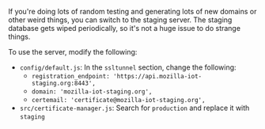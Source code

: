 If you're doing lots of random testing and generating lots of new domains or other weird things, you can switch to the staging server. The staging database gets wiped periodically, so it's not a huge issue to do strange things.

To use the server, modify the following:
* `config/default.js`: In the `ssltunnel` section, change the following:
  * `registration_endpoint: 'https://api.mozilla-iot-staging.org:8443',`
  * `domain: 'mozilla-iot-staging.org',`
  * `certemail: 'certificate@mozilla-iot-staging.org',`
* `src/certificate-manager.js`: Search for `production` and replace it with `staging`